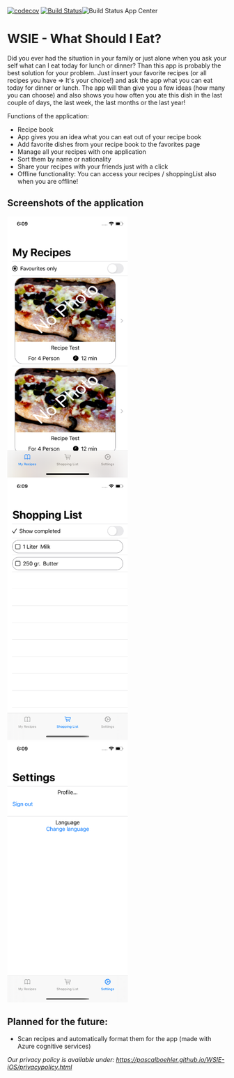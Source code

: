 [![codecov](https://codecov.io/gh/pascalboehler/WSIE-iOS/branch/master/graph/badge.svg)](https://codecov.io/gh/pascalboehler/WSIE-iOS) [![Build Status](https://travis-ci.org/pascalboehler/WSIE-iOS.svg?branch=master)](https://travis-ci.org/pascalboehler/WSIE-iOS)![Build Status App Center](https://build.appcenter.ms/v0.1/apps/6aba5620-578b-473a-b23e-b0d779186515/branches/master/badge)

# WSIE - What Should I Eat?

Did you ever had the situation in your family or just alone when you ask your self what can I eat today for lunch or dinner? Than this app is probably the best solution for your problem. Just insert your favorite recipes (or all recipes you have => It's your choice!) and ask the app what you can eat today for dinner or lunch. The app will than give you a few ideas (how many you can choose) and also shows you how often you ate this dish in the last couple of days, the last week, the last months or the last year!

Functions of the application:
* Recipe book
* App gives you an idea what you can eat out of your recipe book
* Add favorite dishes from your recipe book to the favorites page
* Manage all your recipes with one application
* Sort them by name or nationality
* Share your recipes with your friends just with a click
* Offline functionality: You can access your recipes / shoppingList also when you are offline!

## Screenshots of the application


<img src="/Assets/Screenshots/MyRecipe.png" height="600"> <img src="/Assets/Screenshots/ShoppingList.png" height="600"> <img src="/Assets/Screenshots/Settings.png" height="600">

## Planned for the future:
* Scan recipes and automatically format them for the app (made with Azure cognitive services)

*Our privacy policy is available under: https://pascalboehler.github.io/WSIE-iOS/privacypolicy.html*
